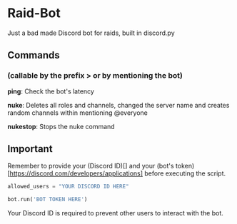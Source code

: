 # Raid-Bot
Just a bad made Discord bot for raids, built in discord.py
## Commands
### (callable by the prefix **>** or by mentioning the bot)
**ping**: Check the bot's latency

**nuke**: Deletes all roles and channels, changed the server name and creates random channels within mentioning @everyone

**nukestop**: Stops the nuke command
## Important
Remember to provide your (Discord ID)[] and your (bot's token)[https://discord.com/developers/applications] before executing the script.
```py
allowed_users = "YOUR DISCORD ID HERE"
```
```py
bot.run('BOT TOKEN HERE')
```
Your Discord ID is required to prevent other users to interact with the bot.
